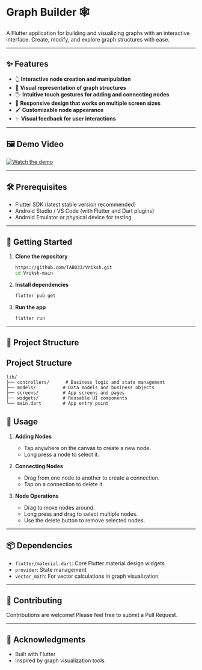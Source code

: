 # Graph Builder 🕸️

A Flutter application for building and visualizing graphs with an interactive interface. Create, modify, and explore graph structures with ease.

***

## ✨ Features

-   👆 **Interactive node creation and manipulation**
-   🎨 **Visual representation of graph structures**
-   🖐️ **Intuitive touch gestures for adding and connecting nodes**
-   📱 **Responsive design that works on multiple screen sizes**
-   🖌️ **Customizable node appearance**
-   ✨ **Visual feedback for user interactions**

***

## 🖼️ Demo Video

[![Watch the demo](assets/images/Demo.gif)](https://youtu.be/YNnkGa2W5ZU)

***

## 🛠️ Prerequisites

-   Flutter SDK (latest stable version recommended)
-   Android Studio / VS Code (with Flutter and Dart plugins)
-   Android Emulator or physical device for testing

***

## 🚀 Getting Started

1.  **Clone the repository**
    ```bash
    https://github.com/TAB033/Vriksh.git
    cd Vriksh-main
    ```

2.  **Install dependencies**
    ```bash
    flutter pub get
    ```

3.  **Run the app**
    ```bash
    flutter run
    ```

***

## 📂 Project Structure

## Project Structure

```
lib/
├── controllers/      # Business logic and state management
├── models/          # Data models and business objects
├── screens/         # App screens and pages
├── widgets/         # Reusable UI components
└── main.dart        # App entry point
```

## 📖 Usage

1.  **Adding Nodes**
    -   Tap anywhere on the canvas to create a new node.
    -   Long press a node to select it.

2.  **Connecting Nodes**
    -   Drag from one node to another to create a connection.
    -   Tap on a connection to delete it.

3.  **Node Operations**
    -   Drag to move nodes around.
    -   Long press and drag to select multiple nodes.
    -   Use the delete button to remove selected nodes.

***

## 📦 Dependencies

-   `flutter/material.dart`: Core Flutter material design widgets
-   `provider`: State management
-   `vector_math`: For vector calculations in graph visualization

***

## 🙌 Contributing

Contributions are welcome! Please feel free to submit a Pull Request.

***

## 🙏 Acknowledgments

-   Built with Flutter
-   Inspired by graph visualization tools
